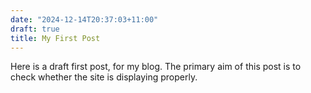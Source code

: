 ```yaml
---
date: "2024-12-14T20:37:03+11:00"
draft: true
title: My First Post
---
```


Here is a draft first post, for my blog. The primary aim of this post is to check whether the site is displaying properly.
